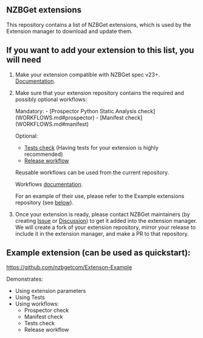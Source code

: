 ## NZBGet extensions

This repository contains a list of NZBGet extensions, which is used by the Extension manager to download and update them.

## If you want to add your extension to this list, you will need

1. Make your extension compatible with NZBGet spec v23+.
[Documentation](https://github.com/nzbgetcom/nzbget/blob/develop/docs/extensions/EXTENSIONS.md).

2. Make sure that your extension repository contains the required and possibly optional workflows:

<ul>
Mandatory:
- [Prospector Python Static Analysis check](WORKFLOWS.md#prospector)
- [Manifest check](WORKFLOWS.md#manifest)

Optional:
- [Tests check](WORKFLOWS.md#tests) (Having tests for your extension is highly recommended)
- [Release workflow](WORKFLOWS.md#release)

Reusable workflows can be used from the current repository.

Workflows [documentation](WORKFLOWS.md).

For an example of their use, please refer to the Example extensions repository (see [below](#example-extension-can-be-used-as-quickstart)).
</ul>

3. Once your extension is ready, please contact NZBGet maintainers (by creating [Issue](https://github.com/nzbgetcom/nzbget/issues) or [Discussion](https://github.com/nzbgetcom/nzbget/discussions)) to get it added into the extension manager.
We will create a fork of your extension repository, mirror your release to include it in the extension manager, and make a PR to that repository.

## Example extension (can be used as quickstart):

https://github.com/nzbgetcom/Extenson-Example

Demonstrates:
- Using extension parameters
- Using Tests
- Using workflows:
    - Prospector check
    - Manifest check
    - Tests check
    - Release workflow
